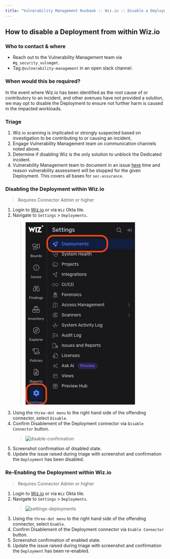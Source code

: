 ```yaml
---
title: "Vulnerability Management Runbook :: Wiz.io :: Disable a Deployment"
---
```


## How to disable a Deployment from within Wiz.io

### Who to contact & where

- Reach out to the Vulnerability Management team via `#g_security_vulnmgmt`.
- Tag `@vulnerability-management` in an open slack channel.

### When would this be required?

In the event where Wiz.io has been identified as the root cause of or contributory to an incident, and other avenues have not provided a solution, we may opt to disable the Deployment to ensure not further harm is caused in the impacted workloads.

### Triage

1. Wiz.io scanning is implicated or strongly suspected based on investigation to be contributing to or causing an incident.
1. Engage Vulnerability Management team on communication channels noted above.
1. Determine if disabling Wiz is the only solution to unblock the Dedicated incident.
1. Vulnerability Management team to document in an issue [here](https://gitlab.com/gitlab-com/gl-security/threatmanagement/vulnerability-management/vulnerability-management-internal/vulnerability-management-tracker) time and reason vulnerability assessment will be stopped for the given Deployment. This covers all bases for `sec-assurance`.

### Disabling the Deployment within Wiz.io

>Requires Connector Admin or higher

1. Login to [Wiz.io](https://app.wiz.io/login) or via `Wiz` Okta tile.
1. Navigate to `Settings` > `Deployments`.  
    > ![settings-deployments](../../../../../../static/images/handbook/security/product-security/vulnerability-management/settings-deployments.png)
1. Using the `three-dot menu` to the right hand side of the offending connector, select `Disable`.
1. Confirm Disablement of the Deployment connector via `Disable Connector` button.
    > ![disable-confirmation](../../../../../../static/images/handbook/security/product-security/disable-confirmation.png)
1. Screenshot confirmation of disabled state.
1. Update the issue raised during triage with screenshot and confirmation the `Deployment` has been disabled.

### Re-Enabling the Deployment within Wiz.io

> Requires Connector Admin or higher

1. Login to [Wiz.io](https://app.wiz.io/login) or via `Wiz` Okta tile.
1. Navigate to `Settings` > `Deployments`.  
    > ![settings-deployments](../../../../../../static/images/handbook/security/product-security/settings-deployments.png)
1. Using the `three-dot menu` to the right hand side of the offending connector, select `Enable`.
1. Confirm Disablement of the Deployment connector via `Enable Connector` button.
1. Screenshot confirmation of enabled state.
1. Update the issue raised during triage with screenshot and confirmation the `Deployment` has been re-enabled.
